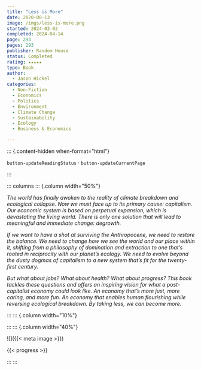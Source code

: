 ```yaml
---
title: "Less is More"
date: 2020-08-13
image: /imgs/less-is-more.png
started: 2024-03-02
completed: 2024-04-14
page: 293
pages: 293
publisher: Random House
status: Completed
rating: ★★★★★
type: Book
author:
  - Jason Hickel
categories:
  - Non-Fiction
  - Economics
  - Politics
  - Environment
  - Climate Change
  - Sustainability
  - Ecology
  - Business & Economics

---
```


::: {.content-hidden when-format="html"}

`button-updateReadingStatus`  · `button-updateCurrentPage`

:::

::: columns
::: {.column width="50%"}

*The world has finally awoken to the reality of climate breakdown and ecological collapse. Now we must face up to its primary cause: capitalism. Our economic system is based on perpetual expansion, which is devastating the living world. There is only one solution that will lead to meaningful and immediate change: degrowth.*
  
*If we want to have a shot at surviving the Anthropocene, we need to restore the balance. We need to change how we see the world and our place within it, shifting from a philosophy of domination and extraction to one that’s rooted in reciprocity with our planet’s ecology. We need to evolve beyond the dusty dogmas of capitalism to a new system that’s fit for the twenty-first century.*  
  
*But what about jobs? What about health? What about progress? This book tackles these questions and offers an inspiring vision for what a post-capitalist economy could look like. An economy that’s more just, more caring, and more fun. An economy that enables human flourishing while reversing ecological breakdown. By taking less, we can become more.*

:::
::: {.column width="10%"}
<!-- empty column to create gap -->
:::
::: {.column width="40%"}

![]({{< meta image >}})

{{< progress >}}

:::
:::
